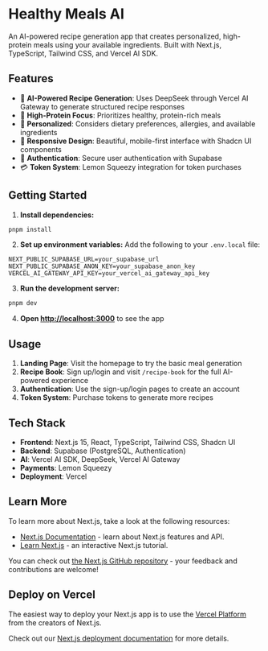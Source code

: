 # Healthy Meals AI

An AI-powered recipe generation app that creates personalized, high-protein meals using your available ingredients. Built with Next.js, TypeScript, Tailwind CSS, and Vercel AI SDK.

## Features

- 🤖 **AI-Powered Recipe Generation**: Uses DeepSeek through Vercel AI Gateway to generate structured recipe responses
- 🥗 **High-Protein Focus**: Prioritizes healthy, protein-rich meals
- 🎯 **Personalized**: Considers dietary preferences, allergies, and available ingredients
- 📱 **Responsive Design**: Beautiful, mobile-first interface with Shadcn UI components
- 🔐 **Authentication**: Secure user authentication with Supabase
- 💳 **Token System**: Lemon Squeezy integration for token purchases

## Getting Started

1. **Install dependencies:**

```bash
pnpm install
```

2. **Set up environment variables:**
   Add the following to your `.env.local` file:

```
NEXT_PUBLIC_SUPABASE_URL=your_supabase_url
NEXT_PUBLIC_SUPABASE_ANON_KEY=your_supabase_anon_key
VERCEL_AI_GATEWAY_API_KEY=your_vercel_ai_gateway_api_key
```

3. **Run the development server:**

```bash
pnpm dev
```

4. **Open [http://localhost:3000](http://localhost:3000)** to see the app

## Usage

1. **Landing Page**: Visit the homepage to try the basic meal generation
2. **Recipe Book**: Sign up/login and visit `/recipe-book` for the full AI-powered experience
3. **Authentication**: Use the sign-up/login pages to create an account
4. **Token System**: Purchase tokens to generate more recipes

## Tech Stack

- **Frontend**: Next.js 15, React, TypeScript, Tailwind CSS, Shadcn UI
- **Backend**: Supabase (PostgreSQL, Authentication)
- **AI**: Vercel AI SDK, DeepSeek, Vercel AI Gateway
- **Payments**: Lemon Squeezy
- **Deployment**: Vercel

## Learn More

To learn more about Next.js, take a look at the following resources:

- [Next.js Documentation](https://nextjs.org/docs) - learn about Next.js features and API.
- [Learn Next.js](https://nextjs.org/learn) - an interactive Next.js tutorial.

You can check out [the Next.js GitHub repository](https://github.com/vercel/next.js) - your feedback and contributions are welcome!

## Deploy on Vercel

The easiest way to deploy your Next.js app is to use the [Vercel Platform](https://vercel.com/new?utm_medium=default-template&filter=next.js&utm_source=create-next-app&utm_campaign=create-next-app-readme) from the creators of Next.js.

Check out our [Next.js deployment documentation](https://nextjs.org/docs/app/building-your-application/deploying) for more details.
